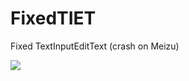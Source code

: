 # FixedTIET
Fixed TextInputEditText (crash on Meizu)

[![](https://jitpack.io/v/qwert2603/FixedTIET.svg)](https://jitpack.io/#qwert2603/FixedTIET)
